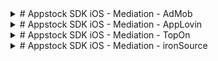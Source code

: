 
<details>
<summary># Appstock SDK iOS - Mediation - AdMob
</summary>

In order to integrate Appstock SDK into your app, add the following lines to your Podfile:

```bash
pod 'AppstockSDK', '1.0.0'
pod 'AppstockGoogleMobileAdsAdapter', '1.0.0'
```

In order to add Appstock to the waterfall, you need to create a custom event in your AdMob account and then add this event to the respective mediation groups.

To create a Appstock custom event, follow the instructions:

1. Sign in to your AdMob account at https://apps.admob.com.
2. Click **Mediation** in the sidebar.

<img src="res/admob/appstock-sdk-ios-admob-1.png" width="250">

3. Click the **Waterfall** sources tab. 

<img src="res/admob/appstock-sdk-ios-admob-2.png" width="650">

4. Click **Custom Event**.

<img src="res/admob/appstock-sdk-ios-admob-3.png" width="650">

5. Find your app in the list and click on it to expand.

<img src="res/admob/appstock-sdk-ios-admob-4.png" width="650">

6. Click **Add mapping**.

<img src="res/admob/appstock-sdk-ios-admob-5.png" width="650">

7. Click **Add mapping**. To include multiple custom events, you’ll need to set up [additional mappings](https://support.google.com/admob/answer/13395411#manage).

<img src="res/admob/appstock-sdk-ios-admob-6.png" width="650">

8. Add the mapping details, including a mapping name. Enter a class name (required) and a parameter (optional) for each ad unit. Typically, the optional parameter contains a JSON that contains IDs (placement ID, endpoint ID) that will be used by the custom event to load ads.

Parameters:

- **placement_id** - unique identifier generated on the platform's UI;
- **endpoint_id** - unique identifier generated on the platform's UI.

```json
{
  "placement_id": “4”
}
```

<img src="res/admob/appstock-sdk-ios-admob-7.png" width="650">

9. Click **Save**.

<img src="res/admob/appstock-sdk-ios-admob-8.png" width="650">

After you’ve finished setting up your custom event, you’re ready to add it to a mediation group. To add your ad source to an existing mediation group:

1. Sign in to your AdMob account at https://apps.admob.com.
2. Click **Mediation** in the sidebar.

<img src="res/admob/appstock-sdk-ios-admob-9.png" width="250">

3. In the **Mediation group** tab, click the name of the mediation group to which you're adding the ad source. 

<img src="res/admob/appstock-sdk-ios-admob-10.png" width="650">

4. In the Waterfall ad sources table, click **Add custom event**.

<img src="res/admob/appstock-sdk-ios-admob-11.png" width="650">

5. Enter a descriptive label for the event. Enter a manual eCPM to use for this custom event. The eCPM will be used to dynamically position the event in the mediation waterfall where it will compete with other ad sources to fill ad requests.

<img src="res/admob/appstock-sdk-ios-admob-12.png" width="650">

6. Click **Continue**.

<img src="res/admob/appstock-sdk-ios-admob-13.png" width="650">

7. Select an existing mapping to use for this custom event or click Add mapping to set up a new mapping. To use multiple custom events, you’ll have to [create an additional mapping](https://support.google.com/admob/answer/13395411#manage) for each custom event.

<img src="res/admob/appstock-sdk-ios-admob-14.png" width="650">

8. Click **Done**.

<img src="res/admob/appstock-sdk-ios-admob-15.png" width="650">

9. Click **Save**. The mediation group will be saved.

<img src="res/admob/appstock-sdk-ios-admob-16.png" width="650">

## Native Ads

If you integrate native ads, you should pass the native assets through Google Mobile Ads SDK (`GADAdLoader`) to the Appstock Adapter using `AppstockGADExtras` class in your app code:

*Swift*

```swift
private func loadAd() {
    // 1. Create a GADAdLoader
    adLoader = GADAdLoader(
        adUnitID: adUnitId,
        rootViewController: self,
        adTypes: [.native],
        options: []
    )
     
    // 2. Configure the GADAdLoader
    adLoader?.delegate = self
     
    // 3. Configure the native parameters
    let image = AppstockNativeAssetImage(minimumWidth: 200, 
    minimumHeight: 50, required: true)
    image.type = .Main
     
    let icon = AppstockNativeAssetImage(minimumWidth: 20, 
    minimumHeight: 20, required: true)
    icon.type = .Icon
     
    let title = AppstockNativeAssetTitle(length: 90, required: true)
    let body = AppstockNativeAssetData(type: .description, 
    required: true)
    let cta = AppstockNativeAssetData(type: .ctatext, required: true)
    let sponsored = AppstockNativeAssetData(type: .sponsored, 
    required: true)
     
    let parameters = AppstockNativeParameters()
    parameters.assets = [title, icon, image, sponsored, body, cta]
     
    let eventTracker = AppstockNativeEventTracker(
        event: .Impression,
        methods: [.Image, .js]
    )
     
    parameters.eventtrackers = [eventTracker]
    parameters.context = .Social
    parameters.placementType = .FeedContent
    parameters.contextSubType = .Social
     
    // 4. Create a AppstockGADExtras
    let extras = AppstockGADExtras(nativeParameters: parameters)
     
    // 5. Create a GADRequest
    let request = GADRequest()
     
    // 6. Register the AppstockGADExtras
    request.register(extras)
     
    // 7. Load the ad
    adLoader?.load(request)
}
```

*Objective-C*

```objc
- (void)loadAd {
    // 1. Create a GADAdLoader
    self.adLoader = [[GADAdLoader alloc] initWithAdUnitID:self.adUnitId
    rootViewController:self adTypes:@[GADAdLoaderAdTypeNative]
    options:@[]];
    
    // 2. Configure the GADAdLoader
    self.adLoader.delegate = self;
    
    // 3. Configure the native parameters
    AppstockNativeAssetImage *image = [
        [AppstockNativeAssetImage alloc]
        initWithMinimumWidth:200
        minimumHeight:200
        required:true
    ];
    
    image.type = AppstockImageAsset.Main;
    
    AppstockNativeAssetImage *icon = [
        [AppstockNativeAssetImage alloc]
        initWithMinimumWidth:20
        minimumHeight:20
        required:true
    ];
    
    icon.type = AppstockImageAsset.Icon;
    
    AppstockNativeAssetTitle *title = [
        [AppstockNativeAssetTitle alloc]
        initWithLength:90
        required:true
    ];
    
    AppstockNativeAssetData *body = [
        [AppstockNativeAssetData alloc]
        initWithType:AppstockDataAssetDescription
        required:true
    ];
    
    AppstockNativeAssetData *cta = [
        [AppstockNativeAssetData alloc]
        initWithType:AppstockDataAssetCtatext
        required:true
    ];
    
    AppstockNativeAssetData *sponsored = [
        [AppstockNativeAssetData alloc]
        initWithType:AppstockDataAssetSponsored
        required:true
    ];
    
    AppstockNativeParameters * parameters = 
    [AppstockNativeParameters new];
    parameters.assets = @[title, icon, image, sponsored, body, cta];
    
    AppstockNativeEventTracker * eventTracker = [
        [AppstockNativeEventTracker alloc]
        initWithEvent:AppstockEventType.Impression
        methods:@[AppstockEventTracking.Image, AppstockEventTracking.js]
    ];
    
    parameters.eventtrackers = @[eventTracker];
    parameters.context = AppstockContextType.Social;
    parameters.placementType = AppstockPlacementType.FeedContent;
    parameters.contextSubType = AppstockContextSubType.Social;
    
    // 4. Create a AppstockGADExtras
    AppstockGADExtras * extras = [[AppstockGADExtras alloc] 
    initWithNativeParameters:parameters];
    
    // 5. Create a GADRequest
    GADRequest * request = [GADRequest new];
    
    // 6. Register the AppstockGADExtras
    [request registerAdNetworkExtras:extras];
    
    // 7. Load the ad
    [self.adLoader loadRequest:request];
}
```

Display the ad as described in [AdMob docs](https://developers.google.com/admob/ios/native/advanced):

*Swift*

```swift
func adLoader(_ adLoader: GADAdLoader, didReceive nativeAd: GADNativeAd) {
    // Set GADNativeAd in GADNativeAdView
    admobNativeView.nativeAd = nativeAd
    
    // 8. Render the ad
    titleLabel.text = nativeAd.headline
    bodyLabel.text = nativeAd.body
    
    mainImageView.setImage(
        from: nativeAd.images?.last?.imageURL?.absoluteString,
        placeholder: UIImage(systemName: "photo.artframe")
    )
    
    iconView.setImage(
        from: nativeAd.icon?.imageURL?.absoluteString,
        placeholder: UIImage(systemName: "photo.artframe")
    )
    
    callToActionButton.setTitle(nativeAd.callToAction, for: .normal)
    sponsoredLabel.text = nativeAd.advertiser
}
```

*Objective-C*

```objc
- (void)adLoader:(GADAdLoader *)adLoader didReceiveNativeAd:(GADNativeAd *)nativeAd {
    // Set GADNativeAd in GADNativeAdView
    self.admobNativeView.nativeAd = nativeAd;
    
    self.titleLabel.text = nativeAd.headline;
    self.bodyLabel.text = nativeAd.body;
    self.sponsoredLabel.text = nativeAd.advertiser;
    
    [self.mainImageView setImageFromURLString:nativeAd.images.lastObject.imageURL.absoluteString
                                      placeholder:[UIImage systemImageNamed:@"photo.artframe"]];
    [self.iconView setImageFromURLString:nativeAd.icon.imageURL.absoluteString
                                      placeholder:[UIImage systemImageNamed:@"photo.artframe"]];
    [self.callToActionButton setTitle:nativeAd.callToAction forState:UIControlStateNormal];
}
```
</details>
<details>
<summary># Appstock SDK iOS - Mediation - AppLovin
</summary>


In order to integrate Appstock SDK into your app, add following lines to your Podfile:

```bash
pod 'AppstockSDK', '1.0.0'
pod 'AppstockAppLovinMAXAdapter', '1.0.0'
```

To integrate the Appstock SDK into your AppLovin monetization stack, you should enable a Appstock SDK ad network and add it to the respective ad units.

1. In the MAX Dashboard, select [MAX > Mediation > Manage > Networks](https://dash.applovin.com/o/mediation/networks/).

<img src="res/applovin/appstock-sdk-ios-applovin-1.png" width="200">

2. Click **Click here to add a Custom Network at the bottom of the page**. The **Create Custom Network** page appears.

3. Add the information about your custom network:
- **Network Type** : Choose **SDK**.
- **Name** : Appstock.
- **iOS Adapter Class Name** : AppstockAppLovinAdapter

<img src="res/applovin/appstock-sdk-ios-applovin-2.png" width="650">
<img src="res/applovin/appstock-sdk-ios-applovin-3.png" width="650">

4. Open [MAX > Mediation > Manage > Ad Units](https://dash.applovin.com/o/mediation/ad_units/) in the MAX dashboard.

<img src="res/applovin/appstock-sdk-ios-applovin-4.png" width="250">

5. Search and select an ad unit for which you want to add the custom SDK network that you created in the previous step.

<img src="res/applovin/appstock-sdk-ios-applovin-5.png" width="650">

6. Select which custom network you want to enable and enter the information for each placement. Refer to the network documentation to see what values you need to set for the **App ID**, **Placement ID**, and **Custom Parameters**.

<img src="res/applovin/appstock-sdk-ios-applovin-6.png" width="650">

Typically, the custom parameters field should contain a JSON that contains IDs (placement ID, endpoint ID) that will be used to load ads.

Parameters:

- **placement_id** - unique identifier generated on the platform's UI;
- **endpoint_id** - unique identifier generated on the platform's UI.

Example: 

```json
{
  "placement_id": “4”
}
```

7. Save ad unit.

## Native Ads

If you integrate native ads, you should pass the native assets through AppLovin MAX SDK (`MANativeAdLoader`) to the Appstock Adapter using `AppstockAppLovinExtras` class in your app code:

*Swift*

```swift
private func loadAd() {
    // 1. Create a MANativeAdLoader
    nativeAdLoader = MANativeAdLoader(adUnitIdentifier: adUnitId)
     
    // 2. Configure the MANativeAdLoader
    nativeAdLoader.nativeAdDelegate = self
     
    // 3. Configure the native parameters
    let image = AppstockNativeAssetImage(minimumWidth: 200, 
    minimumHeight: 50, required: true)
    image.type = .Main
     
    let icon = AppstockNativeAssetImage(minimumWidth: 20, 
    minimumHeight: 20, required: true)
    icon.type = .Icon
     
    let title = AppstockNativeAssetTitle(length: 90, required: true)
    let body = AppstockNativeAssetData(type: .description, 
    required: true)
    let cta = AppstockNativeAssetData(type: .ctatext, 
    required: true)
    let sponsored = AppstockNativeAssetData(type: .sponsored, 
    required: true)
     
    let parameters = AppstockNativeParameters()
    parameters.assets = [title, icon, image, sponsored, body, cta]
     
    let eventTracker = AppstockNativeEventTracker(
        event: .Impression,
        methods: [.Image, .js]
    )
     
    parameters.eventtrackers = [eventTracker]
    parameters.context = .Social
    parameters.placementType = .FeedContent
    parameters.contextSubType = .Social
     
    // 4. Create a AppstockAppLovinExtras
    let extras = AppstockAppLovinExtras(nativeParameters: parameters)
     
    // 5. Set local extra parameter
    nativeAdLoader.setLocalExtraParameterForKey(
    AppstockAppLovinExtras.key, value: extras)
     
    // 6. Load the ad
    nativeAdLoader.loadAd(into: maNativeAdView)
}
```

*Objective-C*

```objc
- (void)loadAd {
    // 1. Create a MANativeAdLoader
    self.nativeAdLoader = [[MANativeAdLoader alloc] 
    initWithAdUnitIdentifier:self.adUnitId];
    
    // 2. Configure the MANativeAdLoader
    self.nativeAdLoader.nativeAdDelegate = self;
    
    // 3. Configure the native parameters
    AppstockNativeAssetImage *image = [
        [AppstockNativeAssetImage alloc]
        initWithMinimumWidth:200
        minimumHeight:200
        required:true
    ];
    
    image.type = AppstockImageAsset.Main;
    
    AppstockNativeAssetImage *icon = [
        [AppstockNativeAssetImage alloc]
        initWithMinimumWidth:20
        minimumHeight:20
        required:true
    ];
    
    icon.type = AppstockImageAsset.Icon;
    
    AppstockNativeAssetTitle *title = [
        [AppstockNativeAssetTitle alloc]
        initWithLength:90
        required:true
    ];
    
    AppstockNativeAssetData *body = [
        [AppstockNativeAssetData alloc]
        initWithType:AppstockDataAssetDescription
        required:true
    ];
    
    AppstockNativeAssetData *cta = [
        [AppstockNativeAssetData alloc]
        initWithType:AppstockDataAssetCtatext
        required:true
    ];
    
    AppstockNativeAssetData *sponsored = [
        [AppstockNativeAssetData alloc]
        initWithType:AppstockDataAssetSponsored
        required:true
    ];
    
    AppstockNativeParameters * parameters = 
    [AppstockNativeParameters new];
    parameters.assets = @[title, icon, image, sponsored, body, cta];
    
    AppstockNativeEventTracker * eventTracker = [
        [AppstockNativeEventTracker alloc]
        initWithEvent:AppstockEventType.Impression
        methods:@[AppstockEventTracking.Image, AppstockEventTracking.js]
    ];
    
    parameters.eventtrackers = @[eventTracker];
    parameters.context = AppstockContextType.Social;
    parameters.placementType = AppstockPlacementType.FeedContent;
    parameters.contextSubType = AppstockContextSubType.Social;
    
    // 4. Create a AppstockAppLovinExtras
    AppstockAppLovinExtras * extras = [[AppstockAppLovinExtras alloc] 
    initWithNativeParameters: parameters];
    
    // 5. Set local extra parameter
    [self.nativeAdLoader 
    setLocalExtraParameterForKey:AppstockAppLovinExtras.key value:extras];
    
    // 6. Load the ad
    [self.nativeAdLoader loadAdIntoAdView:self.maNativeAdView];
}
```

Make sure you've bound the subviews using unique tag IDs with an instance of `MANativeAdViewBinder` as described in [AppLovin MAX docs](https://developers.applovin.com/en/ios/ad-formats/native-ads/#:~:text=Ad%20Unit%20screen%3A-,Bind%20UI%20Components,-You%20can%20bind):

*Swift*

```swift
   // Bind the subviews using unique tag IDs with an instance of MANativeAdViewBinder
    let binder = MANativeAdViewBinder { builder in
        builder.iconImageViewTag = 1
        builder.titleLabelTag = 2
        builder.bodyLabelTag = 3
        builder.advertiserLabelTag = 4
        builder.callToActionButtonTag = 5
    }
    
    maNativeAdView.bindViews(with: binder)
```

*Objective-C*

```objc
MANativeAdViewBinder * binder = [
    [MANativeAdViewBinder alloc]
    initWithBuilderBlock:^(MANativeAdViewBinderBuilder * _Nonnull builder) {
        builder.iconImageViewTag = 1;
        builder.titleLabelTag = 2;
        builder.bodyLabelTag = 3;
        builder.advertiserLabelTag = 4;
        builder.callToActionButtonTag = 5;
    }
];
```
</details>


<details>
<summary># Appstock SDK iOS - Mediation - TopOn</summary>


In order to integrate Appstock TopOn Adapter into your app, add the following lines to your Podfile:

```bash
pod 'AppstockSDK', '1.0.1'
pod 'AppstockTopOnAdapter', '1.0.1'
```

To integrate the Appstock SDK into your TopOn monetization stack, you should create an ad network and add it to the respective ad units.

1. Register an account at [toponad.com](https://www.toponad.com/en).
2. Create an app in TopOn dashborad. Select [[Application > Add app]](https://portal.toponad.com/m/app).

<img src="res/topon/appstock-sdk-ios-topon-1.png" width="650">

3. Fill the required information fields for your app. 

<img src="res/topon/appstock-sdk-ios-topon-2.png" width="650">

4. Click `Confirm`. 

<img src="res/topon/appstock-sdk-ios-topon-3.png" width="650">

5. Click `Add placement`.

<img src="res/topon/appstock-sdk-ios-topon-4.png" width="650">

6. Select the app. Fill `Placement name` and `Ad Format` fields.

<img src="res/topon/appstock-sdk-ios-topon-5.png" width="650">

7. Select `Network` and click `+ Custom Network Firm`. 

<img src="res/topon/appstock-sdk-ios-topon-6.png" width="650">

8. Fill `Network Firm Name`. Fill the adapter's class name: 

- Interstitial - `AppstockInterstitialATAdAdapter`;
- Banner - `AppstockBannerATAdAdapter`;
- Native - `AppstockNativeATAdAdapter`.

<img src="res/topon/appstock-sdk-ios-topon-7.png" width="650">

9. Click `Confirm`.

<img src="res/topon/appstock-sdk-ios-topon-8.png" width="650">

10. Open the `Mediation` tab, select the app and placement, click `Add AD source`.

<img src="res/topon/appstock-sdk-ios-topon-9.png" width="650">

11. Find the needed network. Add `Ad source name` and `Price`. Fill the `Custom Parameters` Custom parameters should contain a valid JSON with IDs (placement ID, endpoint ID) values that will be used by the adapter to load ads. Click `Confirm`.

<img src="res/topon/appstock-sdk-ios-topon-10.png" width="650">

## Native Ads

If you integrate native ads, you should pass the native assets through extras to the Appstock Adapter using `kAppstockNativeAssets` key in your app code:

**Swift**

```swift 
private func loadAd() {
    // 1. Configure the native parameters
    let image = AppstockNativeAssetImage(minimumWidth: 200, minimumHeight: 50, required: true)
    image.type = .Main
    
    let icon = AppstockNativeAssetImage(minimumWidth: 20, minimumHeight: 20, required: true)
    icon.type = .Icon
    
    let title = AppstockNativeAssetTitle(length: 90, required: true)
    let body = AppstockNativeAssetData(type: .description, required: true)
    let cta = AppstockNativeAssetData(type: .ctatext, required: true)
    let sponsored = AppstockNativeAssetData(type: .sponsored, required: true)
    
    let parameters = AppstockNativeParameters()
    parameters.assets = [title, icon, image, sponsored, body, cta]
    
    let eventTracker = AppstockNativeEventTracker(
        event: .Impression,
        methods: [.Image, .js]
    )
    
    parameters.eventtrackers = [eventTracker]
    parameters.context = .Social
    parameters.placementType = .FeedContent
    parameters.contextSubType = .Social
    
    // 2. Set up the extras
    let extra = [
        kAppstockNativeAssets: parameters
    ]
    
    // 3. Load the ad
    ATAdManager.shared().loadAD(
        withPlacementID: placementID,
        extra: extra,
        delegate: self
    )
}
```

*Objective-C*

```objc
- (void)loadAd {
    // 1. Configure the native parameters
    AppstockNativeAssetImage *image = [
        [AppstockNativeAssetImage alloc]
        initWithMinimumWidth:200
        minimumHeight:200
        required:true
    ];
    
    image.type = AppstockImageAsset.Main;
    
    AppstockNativeAssetImage *icon = [
        [AppstockNativeAssetImage alloc]
        initWithMinimumWidth:20
        minimumHeight:20
        required:true
    ];
    
    icon.type = AppstockImageAsset.Icon;
    
    AppstockNativeAssetTitle *title = [
        [AppstockNativeAssetTitle alloc]
        initWithLength:90
        required:true
    ];
    
    AppstockNativeAssetData *body = [
        [AppstockNativeAssetData alloc]
        initWithType:AppstockDataAssetDescription
        required:true
    ];
    
    AppstockNativeAssetData *cta = [
        [AppstockNativeAssetData alloc]
        initWithType:AppstockDataAssetCtatext
        required:true
    ];
    
    AppstockNativeAssetData *sponsored = [
        [AppstockNativeAssetData alloc]
        initWithType:AppstockDataAssetSponsored
        required:true
    ];
    
    AppstockNativeParameters * parameters = [AppstockNativeParameters new];
    parameters.assets = @[title, icon, image, sponsored, body, cta];
    
    AppstockNativeEventTracker * eventTracker = [
        [AppstockNativeEventTracker alloc]
        initWithEvent:AppstockEventType.Impression
        methods:@[AppstockEventTracking.Image, AppstockEventTracking.js]
    ];
    
    parameters.eventtrackers = @[eventTracker];
    parameters.context = AppstockContextType.Social;
    parameters.placementType = AppstockPlacementType.FeedContent;
    parameters.contextSubType = AppstockContextSubType.Social;
    
    // 2. Set up the extras
    NSDictionary *extra = @{
        kAppstockNativeAssets : parameters
    };
    
    // 3. Load the ad
    [[ATAdManager sharedManager] loadADWithPlacementID:self.placementID
                                                 extra:extra
                                              delegate:self];
}
```
    
[self.maNativeAdView bindViewsWithAdViewBinder:binder];

</details>


<details>
<summary># Appstock SDK iOS - Mediation - ironSource</summary>

In order to integrate Appstock ironSource Adapter into your app, add the following lines to your Podfile:

```bash
pod 'AppstockSDK', '1.0.2'
pod 'AppstockIronSourceAdapter', '1.0.2'
```

To integrate the Appstock SDK into your ironSource monetization stack, you should create an ad network and add it to the respective ad units.

1. Sign in to your [IronSource account](https://platform.ironsrc.com).
2. Click **Apps** in the sidebar (**LevelPlay** -> **Apps**). Then click **Add app** .

<img src="res/ironsource/appstock-sdk-ios-ironsource-1.png" width="650">

3. Fill app details and click **Add app**.

<img src="res/ironsource/appstock-sdk-ios-ironsource-2.png" width="650">

4. Click **SDK networks** in the sidebar (**LevelPlay** -> **Setup** -> **SDK networks**). Click **Manage networks** and **Custom Adapter**.

<img src="res/ironsource/appstock-sdk-ios-ironsource-3.png" width="650">

5. Enter the network key `15c03f8f1` and click **Save**.

<img src="res/ironsource/appstock-sdk-ios-ironsource-4.png" width="650">

6. Fill your **partnerKey** for the Appstock platform and click **Save**.

<img src="res/ironsource/appstock-sdk-ios-ironsource-5.png" width="650">

7. Click **Setup** in the available networks list.

<img src="res/ironsource/appstock-sdk-ios-ironsource-6.png" width="650">

8. Create network instances for all placements you have in the Appstock platform. Fill **placementId**, **Mediation Groups** and **Rate** for desired type of the ad. Click **Save**.

<img src="res/ironsource/appstock-sdk-ios-ironsource-7.png" width="650">

</details>
